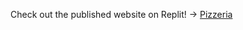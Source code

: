 Check out the published website on Replit! -> [Pizzeria](https://ce20036f-d941-4c6d-977c-6d5efa865eb6-00-36vd2v167lkhm.global.replit.dev)
